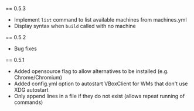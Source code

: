 == 0.5.3

* Implement `list` command to list available machines from machines.yml
* Display syntax when `build` called with no machine


== 0.5.2

* Bug fixes


== 0.5.1

* Added opensource flag to allow alternatives to be installed (e.g. Chrome/Chromium)
* Added config.yml option to autostart VBoxClient for WMs that don't use XDG autostart
* Only append lines in a file if they do not exist (allows repeat running of commands)
